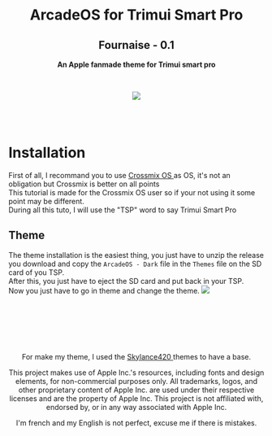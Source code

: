 <h1 align="center"> ArcadeOS for Trimui Smart Pro </h1>
<h2 align="center"> Fournaise - 0.1 </h2>

<p align="center"> <b> An Apple fanmade theme for Trimui smart pro </b> </p>

<br>

<p align="center"> <img src="https://github.com/SKINOX21/ArcadeOS-for-Trimui-Smart-Pro/blob/Pics/arcadeos.png"/> </p>
<br>

<br>


# Installation

First of all, I recommand you to use <a href="https://github.com/cizia64/CrossMix-OS"> Crossmix OS <a/>as OS, it's not an obligation but Crossmix is better on all points
<br>
This tutorial is made for the Crossmix OS user so if your not using it some point may be different.
<br>
During all this tuto, I will use the "TSP" word to say Trimui Smart Pro
<br>

## Theme
The theme installation is the easiest thing, you just have to unzip the release you download and copy the `ArcadeOS - Dark` file in the `Themes` file on the SD card of you TSP.
<br>
After this, you just have to eject the SD card and put back in your TSP.
<br>
Now you just have to go in theme and change the theme.
<img src="https://github.com/SKINOX21/ArcadeOS-for-Trimui-Smart-Pro/blob/Pics/arcadeos.png"/>


<br>
<br>
<br>
<br>
<br>

<p align="center"> For make my theme, I used the <a href="https://www.reddit.com/user/Skylance420/"> Skylance420 <a/> themes to have a base. <p/>
<p align="center">  This project makes use of Apple Inc.'s resources, including fonts and design elements, for non-commercial purposes only. All trademarks, logos, and other proprietary content of Apple Inc. are used under their respective licenses and are the property of Apple Inc. This project is not affiliated with, endorsed by, or in any way associated with Apple Inc.  <p/>
<p align="center"> I'm french and my English is not perfect, excuse me if there is mistakes. </p>
